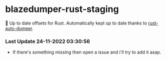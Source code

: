 # blazedumper-rust-staging

🚀 Up to date offsets for Rust. Automatically kept up to date thanks to [rust-auto-dumper](https://github.com/Akandesh/rust-auto-dumper).


### Last Update 24-11-2022 03:30:56
- If there's something missing then open a issue and i'll try to add it asap.